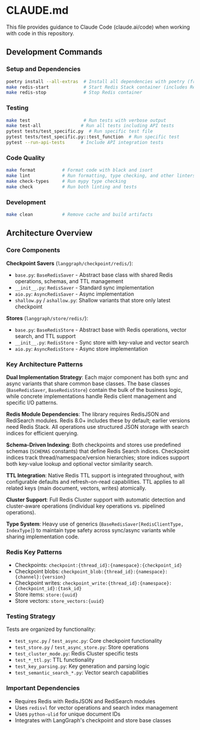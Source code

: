 # CLAUDE.md

This file provides guidance to Claude Code (claude.ai/code) when working with code in this repository.

## Development Commands

### Setup and Dependencies

```bash
poetry install --all-extras  # Install all dependencies with poetry (from README)
make redis-start             # Start Redis Stack container (includes RedisJSON and RediSearch)
make redis-stop              # Stop Redis container
```

### Testing

```bash
make test                    # Run tests with verbose output
make test-all               # Run all tests including API tests
pytest tests/test_specific.py  # Run specific test file
pytest tests/test_specific.py::test_function  # Run specific test
pytest --run-api-tests      # Include API integration tests
```

### Code Quality

```bash
make format          # Format code with black and isort
make lint            # Run formatting, type checking, and other linters
make check-types     # Run mypy type checking
make check           # Run both linting and tests
```

### Development

```bash
make clean           # Remove cache and build artifacts
```

## Architecture Overview

### Core Components

**Checkpoint Savers** (`langgraph/checkpoint/redis/`):

- `base.py`: `BaseRedisSaver` - Abstract base class with shared Redis operations, schemas, and TTL management
- `__init__.py`: `RedisSaver` - Standard sync implementation
- `aio.py`: `AsyncRedisSaver` - Async implementation
- `shallow.py` / `ashallow.py`: Shallow variants that store only latest checkpoint

**Stores** (`langgraph/store/redis/`):

- `base.py`: `BaseRedisStore` - Abstract base with Redis operations, vector search, and TTL support
- `__init__.py`: `RedisStore` - Sync store with key-value and vector search
- `aio.py`: `AsyncRedisStore` - Async store implementation

### Key Architecture Patterns

**Dual Implementation Strategy**: Each major component has both sync and async variants that share common base classes. The base classes (`BaseRedisSaver`, `BaseRedisStore`) contain the bulk of the business logic, while concrete implementations handle Redis client management and specific I/O patterns.

**Redis Module Dependencies**: The library requires RedisJSON and RediSearch modules. Redis 8.0+ includes these by default; earlier versions need Redis Stack. All operations use structured JSON storage with search indices for efficient querying.

**Schema-Driven Indexing**: Both checkpoints and stores use predefined schemas (`SCHEMAS` constants) that define Redis Search indices. Checkpoint indices track thread/namespace/version hierarchies; store indices support both key-value lookup and optional vector similarity search.

**TTL Integration**: Native Redis TTL support is integrated throughout, with configurable defaults and refresh-on-read capabilities. TTL applies to all related keys (main document, vectors, writes) atomically.

**Cluster Support**: Full Redis Cluster support with automatic detection and cluster-aware operations (individual key operations vs. pipelined operations).

**Type System**: Heavy use of generics (`BaseRedisSaver[RedisClientType, IndexType]`) to maintain type safety across sync/async variants while sharing implementation code.

### Redis Key Patterns

- Checkpoints: `checkpoint:{thread_id}:{namespace}:{checkpoint_id}`
- Checkpoint blobs: `checkpoint_blob:{thread_id}:{namespace}:{channel}:{version}`
- Checkpoint writes: `checkpoint_write:{thread_id}:{namespace}:{checkpoint_id}:{task_id}`
- Store items: `store:{uuid}`
- Store vectors: `store_vectors:{uuid}`

### Testing Strategy

Tests are organized by functionality:

- `test_sync.py` / `test_async.py`: Core checkpoint functionality
- `test_store.py` / `test_async_store.py`: Store operations
- `test_cluster_mode.py`: Redis Cluster specific tests
- `test_*_ttl.py`: TTL functionality
- `test_key_parsing.py`: Key generation and parsing logic
- `test_semantic_search_*.py`: Vector search capabilities

### Important Dependencies

- Requires Redis with RedisJSON and RediSearch modules
- Uses `redisvl` for vector operations and search index management
- Uses `python-ulid` for unique document IDs
- Integrates with LangGraph's checkpoint and store base classes
